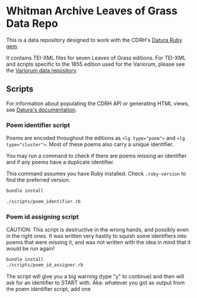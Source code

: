 # Whitman Archive Leaves of Grass Data Repo

This is a data repository designed to work with the CDRH's [Datura Ruby gem](https://github.com/CDRH/datura).

It contains TEI-XML files for seven Leaves of Grass editions. For TEI-XML and scripts specific to the 1855 edition used for the Variorum, please see the [Variorum data repository](https://github.com/whitmanarchive/whitman-LG_1855_variorum).

## Scripts

For information about populating the CDRH API or generating HTML views, see [Datura's documentation](https://github.com/CDRH/datura).

### Poem identifier script

Poems are encoded throughout the editions as `<lg type="poem">` and `<lg type="cluster">`. Most of these poems also carry a unique identifier.

You may run a command to check if there are poems missing an identifier and if any poems have a duplicate identifier.

This command assumes you have Ruby installed. Check `.ruby-version` to find the preferred version.

```bash
bundle install

./scripts/poem_identifier.rb
```

### Poem id assigning script

CAUTION: This script is destructive in the wrong hands, and possibly even in the right ones. It was written very hastily to
squish some identifiers into poems that were missing it,
and was not written with the idea in mind that it would be run again!

```bash
bundle install
./scripts/poem_id_assigner.rb
```

The script will give you a big warning (type "y" to continue)
and then will ask for an identifier to START with. Aka: whatever
you got as output from the poem identifier script, add one

